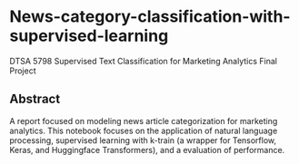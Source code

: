 # News-category-classification-with-supervised-learning
DTSA 5798 Supervised Text Classification for Marketing Analytics Final Project

## Abstract

A report focused on modeling news article categorization for marketing analytics. This notebook focuses on the application of natural language processing, supervised learning with k-train (a wrapper for Tensorflow, Keras, and Huggingface Transformers), and a evaluation of performance.
